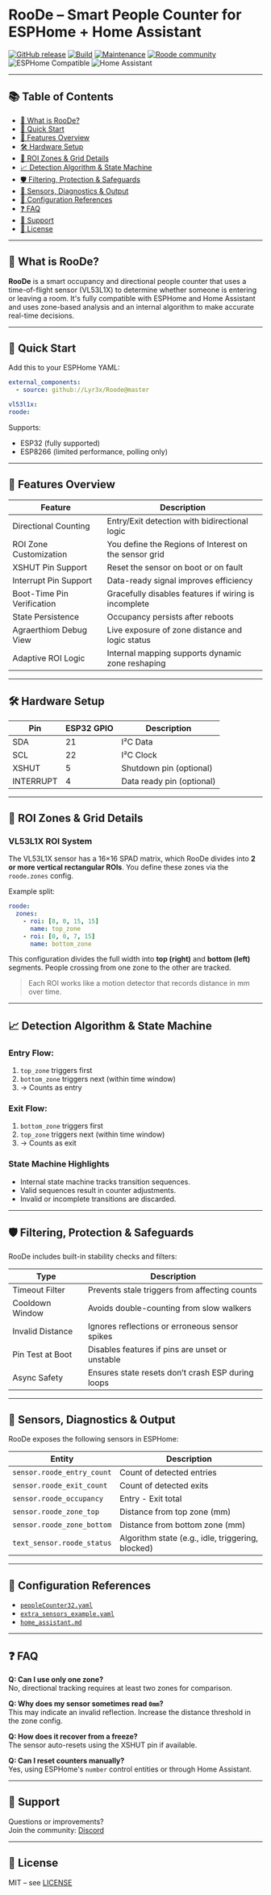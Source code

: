 # RooDe – Smart People Counter for ESPHome + Home Assistant

[![GitHub release](https://img.shields.io/github/v/tag/Lyr3x/Roode?style=flat-square)](https://GitHub.com/Lyr3x/Roode/releases/)
[![Build](https://img.shields.io/github/workflow/status/Lyr3x/Roode/CI?style=flat-square)](https://github.com/Lyr3x/Roode/blob/master/.github/workflows/ci.yml)
[![Maintenance](https://img.shields.io/maintenance/yes/2025?style=flat-square)](https://GitHub.com/Lyr3x/Roode/graphs/commit-activity)
[![Roode community](https://img.shields.io/discord/879407995837087804.svg?label=Discord&logo=Discord&colorB=7289da&style=for-the-badge)](https://discord.gg/hU9SvSXMHs)
![ESPHome Compatible](https://img.shields.io/badge/ESPHome-supported-blue?style=flat-square)
![Home Assistant](https://img.shields.io/badge/Home%20Assistant-Ready-brightgreen?style=flat-square)

---

## 📚 Table of Contents
- [📌 What is RooDe?](#-what-is-roode)
- [🚀 Quick Start](#-quick-start)
- [🔧 Features Overview](#-features-overview)
- [🛠️ Hardware Setup](#-hardware-setup)
- [🧬 ROI Zones & Grid Details](#-roi-zones--grid-details)
- [📈 Detection Algorithm & State Machine](#-detection-algorithm--state-machine)
- [🛡️ Filtering, Protection & Safeguards](#-filtering-protection--safeguards)
- [🧪 Sensors, Diagnostics & Output](#-sensors-diagnostics--output)
- [📘 Configuration References](#-configuration-references)
- [❓ FAQ](#-faq)
- [💬 Support](#-support)
- [📜 License](#-license)

---

## 📌 What is RooDe?

**RooDe** is a smart occupancy and directional people counter that uses a time-of-flight sensor (VL53L1X) to determine whether someone is entering or leaving a room. It's fully compatible with ESPHome and Home Assistant and uses zone-based analysis and an internal algorithm to make accurate real-time decisions.

---

## 🚀 Quick Start

Add this to your ESPHome YAML:

```yaml
external_components:
  - source: github://Lyr3x/Roode@master

vl53l1x:
roode:
```

Supports:
- ESP32 (fully supported)
- ESP8266 (limited performance, polling only)

---

## 🔧 Features Overview

| Feature                          | Description |
|----------------------------------|-------------|
| Directional Counting             | Entry/Exit detection with bidirectional logic |
| ROI Zone Customization           | You define the Regions of Interest on the sensor grid |
| XSHUT Pin Support                | Reset the sensor on boot or on fault |
| Interrupt Pin Support            | Data-ready signal improves efficiency |
| Boot-Time Pin Verification       | Gracefully disables features if wiring is incomplete |
| State Persistence                | Occupancy persists after reboots |
| Agraerthiom Debug View           | Live exposure of zone distance and logic status |
| Adaptive ROI Logic               | Internal mapping supports dynamic zone reshaping |

---

## 🛠️ Hardware Setup

| Pin       | ESP32 GPIO | Description               |
|-----------|------------|---------------------------|
| SDA       | 21         | I²C Data                   |
| SCL       | 22         | I²C Clock                  |
| XSHUT     | 5          | Shutdown pin (optional)    |
| INTERRUPT | 4          | Data ready pin (optional)  |

---

## 🧬 ROI Zones & Grid Details

### VL53L1X ROI System

The VL53L1X sensor has a 16×16 SPAD matrix, which RooDe divides into **2 or more vertical rectangular ROIs**. You define these zones via the `roode.zones` config.

Example split:

```yaml
roode:
  zones:
    - roi: [8, 0, 15, 15]
      name: top_zone
    - roi: [0, 0, 7, 15]
      name: bottom_zone
```

This configuration divides the full width into **top (right)** and **bottom (left)** segments. People crossing from one zone to the other are tracked.

> Each ROI works like a motion detector that records distance in mm over time.

---

## 📈 Detection Algorithm & State Machine

### Entry Flow:
1. `top_zone` triggers first
2. `bottom_zone` triggers next (within time window)
3. → Counts as entry

### Exit Flow:
1. `bottom_zone` triggers first
2. `top_zone` triggers next (within time window)
3. → Counts as exit

### State Machine Highlights

- Internal state machine tracks transition sequences.
- Valid sequences result in counter adjustments.
- Invalid or incomplete transitions are discarded.

---

## 🛡️ Filtering, Protection & Safeguards

RooDe includes built-in stability checks and filters:

| Type               | Description |
|--------------------|-------------|
| Timeout Filter     | Prevents stale triggers from affecting counts |
| Cooldown Window    | Avoids double-counting from slow walkers |
| Invalid Distance   | Ignores reflections or erroneous sensor spikes |
| Pin Test at Boot   | Disables features if pins are unset or unstable |
| Async Safety       | Ensures state resets don’t crash ESP during loops |

---

## 🧪 Sensors, Diagnostics & Output

RooDe exposes the following sensors in ESPHome:

| Entity                        | Description |
|-------------------------------|-------------|
| `sensor.roode_entry_count`    | Count of detected entries |
| `sensor.roode_exit_count`     | Count of detected exits |
| `sensor.roode_occupancy`      | Entry - Exit total |
| `sensor.roode_zone_top`       | Distance from top zone (mm) |
| `sensor.roode_zone_bottom`    | Distance from bottom zone (mm) |
| `text_sensor.roode_status`    | Algorithm state (e.g., idle, triggering, blocked) |

---

## 📘 Configuration References

- [`peopleCounter32.yaml`](peopleCounter32.yaml)
- [`extra_sensors_example.yaml`](extra_sensors_example.yaml)
- [`home_assistant.md`](home_assistant.md)

---

## ❓ FAQ

**Q: Can I use only one zone?**  
No, directional tracking requires at least two zones for comparison.

**Q: Why does my sensor sometimes read `0mm`?**  
This may indicate an invalid reflection. Increase the distance threshold in the zone config.

**Q: How does it recover from a freeze?**  
The sensor auto-resets using the XSHUT pin if available.

**Q: Can I reset counters manually?**  
Yes, using ESPHome's `number` control entities or through Home Assistant.

---

## 💬 Support

Questions or improvements?  
Join the community: [Discord](https://discord.gg/hU9SvSXMHs)

---

## 📜 License

MIT – see [LICENSE](LICENSE)
